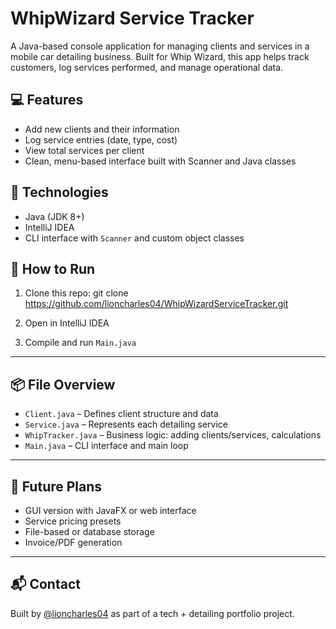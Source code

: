 # WhipWizard Service Tracker

A Java-based console application for managing clients and services in a mobile car detailing business. Built for Whip Wizard, this app helps track customers, log services performed, and manage operational data.

## 💻 Features

- Add new clients and their information
- Log service entries (date, type, cost)
- View total services per client
- Clean, menu-based interface built with Scanner and Java classes

## 📁 Technologies

- Java (JDK 8+)
- IntelliJ IDEA
- CLI interface with `Scanner` and custom object classes

## 🚀 How to Run

1. Clone this repo: git clone https://github.com/lioncharles04/WhipWizardServiceTracker.git

2. Open in IntelliJ IDEA  
3. Compile and run `Main.java`

---

## 📦 File Overview

- `Client.java` – Defines client structure and data
- `Service.java` – Represents each detailing service
- `WhipTracker.java` – Business logic: adding clients/services, calculations
- `Main.java` – CLI interface and main loop

---

## 🔧 Future Plans

- GUI version with JavaFX or web interface  
- Service pricing presets  
- File-based or database storage  
- Invoice/PDF generation

---

## 📬 Contact

Built by [@lioncharles04](https://github.com/lioncharles04) as part of a tech + detailing portfolio project.
